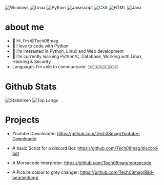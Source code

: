 ![Windows](https://img.shields.io/badge/OS-Windows-brightgreen?style=flat&logo=windows&logoColor=white)
![Linux](https://img.shields.io/badge/OS-Linux-brightgreen?style=flat&logo=linux&logoColor=white)
![Python](https://img.shields.io/badge/Language-Python-blue?style=flat&logo=python&logoColor=white)
![Javascript](https://img.shields.io/badge/Language-Javascript-black?style=flat&logo=javascript&logoColor=yellow)
![CSS](https://img.shields.io/badge/Language-CSS-white?style=flat&logo=css&logoColor=blue)
![HTML](https://img.shields.io/badge/Language-html-black?style=flat&logo=html&logoColor=orange)
![Java](https://img.shields.io/badge/Language-java-red?style=flat&logo=java&logoColor=white)

# about me 
- 👋 Hi, I’m @Tech08mag
- 💞️ I love to code with Python
- 👀 I’m interested in Python, Linux and Web development
- 🌱 I’m currently learning Python/C, Database, Working with Linux, Hacking & Security
- Languages I'm able to communicate: 🇩🇪🇺🇸🇬🇧🇨🇵
  
# Github Stats
![Statistiken](https://github-readme-stats.vercel.app/api?username=Tech08mag&count_private=true&show_icons=true&bg_color=161b22&title_color=58a6ff&text_color=c9d1d9&icon_color=196c2e&hide_border=true) 
![Top Langs](https://github-readme-stats.vercel.app/api/top-langs/?username=Tech08mag&show_icons=true&langs_count=10&count_private=true&show_icons=true&bg_color=161b22&title_color=58a6ff&text_color=c9d1d9&icon_color=196c2e&hide_border=true&exclude_repo=WinDoofOS&layout=pie)


# Projects
- Youtube Downloader:
https://github.com/Tech08mag/Youtube-Downloader

- A basic Script for a discord Bot:
  https://github.com/Tech08mag/discord-bot

- A Morsecode Interpreter:
  https://github.com/Tech08mag/morsecode

- A Picture colour to grey changer:
  https://github.com/Tech08mag/Bild-bearbeitung/
  
  
